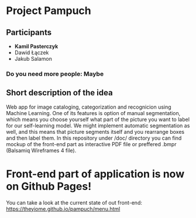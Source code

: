 # Project Pampuch
## Participants 
 - **Kamil Pasterczyk**
 - Dawid Łączek
 - Jakub Salamon
### Do you need more people: Maybe
## Short description of the idea
Web app for image cataloging, categorization and recognicion using Machine Learning.
One of its features is option of manual segmentation, which means you choose yourself what part of the picture you want to label for our self-learning model. 
We might implement automatic segmentation as well, and this means that picture segments itself and you rearrange boxes and then label them.
In this repository under /doc/ directory
you can find mockup of the front-end part as interactive PDF file or preffered .bmpr (Balsamiq Wireframes 4 file).

# Front-end part of application is now on Github Pages!
You can take a look at the current state of out front-end:
https://theyiome.github.io/pampuch/menu.html